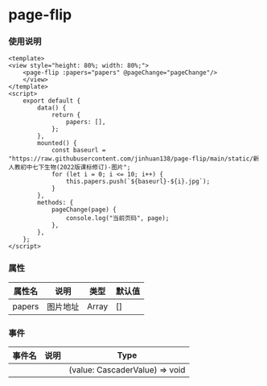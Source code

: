 # page-flip

### 使用说明

```vue
<template>
<view style="height: 80%; width: 80%;">
    <page-flip :papers="papers" @pageChange="pageChange"/>
    </view>
</template>
<script>
    export default {
        data() {
            return {
                papers: [],
            };
        },
        mounted() {
            const baseurl = "https://raw.githubusercontent.com/jinhuan138/page-flip/main/static/新人教初中七下生物(2022版课标修订)-图片";
            for (let i = 0; i <= 10; i++) {
                this.papers.push(`${baseurl}-${i}.jpg`);
            }
        },
        methods: {
            pageChange(page) {
                console.log("当前页码", page);
            },
        },
    };
</script>
```


### 属性
| **属性名** | **说明** | **类型** | **默认值** |
| ---------- | -------- | ---------|----------- |
| papers     | 图片地址 |   Array    | [] |

### 事件
| **事件名** | **说明** | **Type**                       |
| ---------- | -------- | ------------------------------ |
|            |          | (value: CascaderValue) => void |

